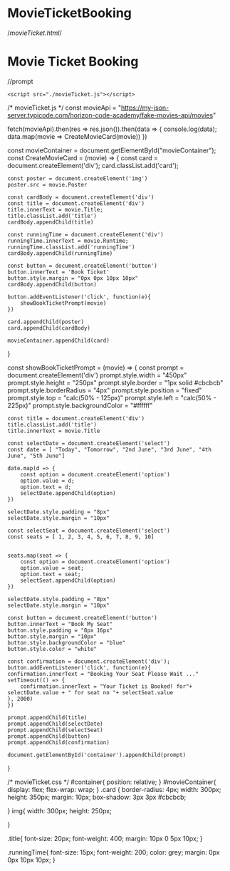 # MovieTicketBooking
/*movieTicket.html*/
<html lang="en">
<head>
    <meta charset="UTF-8">
    <meta http-equiv="X-UA-Compatible" content="IE=edge">
    <meta name="viewport" content="width=device-width, initial-scale=1.0">
    <title>Document</title>
    <link rel="stylesheet" href="./MovieTicket.css">
</head>
<body>
<div>
    <div id="container">
        <h1>Movie Ticket Booking</h1>
        <div id="movieContainer"></div>
    </div>
    //prompt
</div>
    
    <script src="./movieTicket.js"></script>
    
    
</body>
</html>

/* movieTicket.js */
const movieApi = "https://my-json-server.typicode.com/horizon-code-academy/fake-movies-api/movies"

fetch(movieApi).then(res => res.json()).then(data => {
    console.log(data);
    data.map(movie => CreateMovieCard(movie))
})

const movieContainer = document.getElementById("movieContainer");
const CreateMovieCard = (movie) => {
    const card = document.createElement('div');
    card.classList.add('card');

    const poster = document.createElement('img')
    poster.src = movie.Poster

    const cardBody = document.createElement('div')
    const title = document.createElement('div')
    title.innerText = movie.Title;
    title.classList.add('title')
    cardBody.appendChild(title)

    const runningTime = document.createElement('div')
    runningTime.innerText = movie.Runtime;
    runningTime.classList.add('runningTime')
    cardBody.appendChild(runningTime)

    const button = document.createElement('button')
    button.innerText = 'Book Ticket'
    button.style.margin = "0px 0px 10px 10px"
    cardBody.appendChild(button)

    button.addEventListener('click', function(e){
        showBookTicketPrompt(movie)
    })

    card.appendChild(poster)
    card.appendChild(cardBody)

    movieContainer.appendChild(card)
}

const showBookTicketPrompt = (movie) => {
    const prompt = document.createElement('div')
    prompt.style.width = "450px"
    prompt.style.height = "250px"
    prompt.style.border = "1px solid #cbcbcb"
    prompt.style.borderRadius = "4px"
    prompt.style.position = "fixed"
    prompt.style.top = "calc(50% - 125px)"
    prompt.style.left = "calc(50% - 225px)"
    prompt.style.backgroundColor = "#ffffff"

    const title = document.createElement('div')
    title.classList.add('title')
    title.innerText = movie.Title

    const selectDate = document.createElement('select')
    const date = [ "Today", "Tomorrow", "2nd June", "3rd June", "4th June", "5th June"]

    date.map(d => {
        const option = document.createElement('option')
        option.value = d;
        option.text = d;
        selectDate.appendChild(option)
    })

    selectDate.style.padding = "8px"
    selectDate.style.margin = "10px"

    const selectSeat = document.createElement('select')
    const seats = [ 1, 2, 3, 4, 5, 6, 7, 8, 9, 10]
    

    seats.map(seat => {
        const option = document.createElement('option')
        option.value = seat;
        option.text = seat;
        selectSeat.appendChild(option)
    })

    selectDate.style.padding = "8px"
    selectDate.style.margin = "10px"

    const button = document.createElement('button')
    button.innerText = "Book My Seat"
    button.style.padding = "8px 16px"
    button.style.margin = "10px"
    button.style.backgroundColor = "blue"
    button.style.color = "white"

    const confirmation = document.createElement('div');
    button.addEventListener('click', function(e){
    confirmation.innerText = "Booking Your Seat Please Wait ..."
    setTimeout(() => {
        confirmation.innerText = "Your Ticket is Booked! for"+ selectDate.value + " for seat no "+ selectSeat.value
    }, 2000)
    })

    prompt.appendChild(title)
    prompt.appendChild(selectDate)
    prompt.appendChild(selectSeat)
    prompt.appendChild(button)
    prompt.appendChild(confirmation)

    document.getElementById('container').appendChild(prompt)
}

/* movieTicket.css */
#container{
    position: relative;
}
#movieContainer{
    display: flex;
    flex-wrap: wrap;
}
.card {
    border-radius: 4px;
    width: 300px;
    height: 350px;
    margin: 10px;
    box-shadow: 3px 3px #cbcbcb;

}
img{
    width: 300px;
    height: 250px;
    
}

.title{
    font-size: 20px;
    font-weight: 400;
    margin: 10px 0 5px 10px;
}

.runningTime{
    font-size: 15px;
    font-weight: 200;
    color: grey;
    margin: 0px 0px 10px 10px;
}
